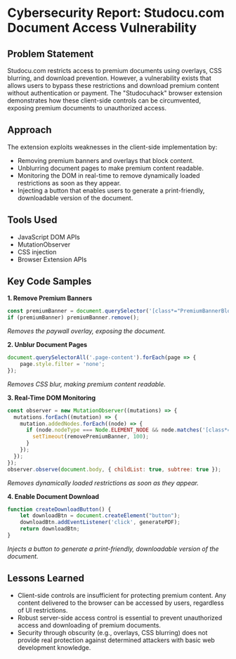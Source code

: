 # Cybersecurity Report: Studocu.com Document Access Vulnerability

## Problem Statement
Studocu.com restricts access to premium documents using overlays, CSS blurring, and download prevention. However, a vulnerability exists that allows users to bypass these restrictions and download premium content without authentication or payment. The "Studocuhack" browser extension demonstrates how these client-side controls can be circumvented, exposing premium documents to unauthorized access.

## Approach
The extension exploits weaknesses in the client-side implementation by:
- Removing premium banners and overlays that block content.
- Unblurring document pages to make premium content readable.
- Monitoring the DOM in real-time to remove dynamically loaded restrictions as soon as they appear.
- Injecting a button that enables users to generate a print-friendly, downloadable version of the document.

## Tools Used
- JavaScript DOM APIs
- MutationObserver
- CSS injection
- Browser Extension APIs

## Key Code Samples

**1. Remove Premium Banners**
```js
const premiumBanner = document.querySelector('[class*="PremiumBannerBlobWrapper_preview-banner"]');
if (premiumBanner) premiumBanner.remove();
```
_Removes the paywall overlay, exposing the document._

**2. Unblur Document Pages**
```js
document.querySelectorAll('.page-content').forEach(page => {
    page.style.filter = 'none';
});
```
_Removes CSS blur, making premium content readable._

**3. Real-Time DOM Monitoring**
```js
const observer = new MutationObserver((mutations) => {
  mutations.forEach((mutation) => {
    mutation.addedNodes.forEach((node) => {
      if (node.nodeType === Node.ELEMENT_NODE && node.matches('[class*="PremiumBannerBlobWrapper"]')) {
        setTimeout(removePremiumBanner, 100);
      }
    });
  });
});
observer.observe(document.body, { childList: true, subtree: true });
```
_Removes dynamically loaded restrictions as soon as they appear._

**4. Enable Document Download**
```js
function createDownloadButton() {
    let downloadBtn = document.createElement("button");
    downloadBtn.addEventListener('click', generatePDF);
    return downloadBtn;
}
```
_Injects a button to generate a print-friendly, downloadable version of the document._

## Lessons Learned
- Client-side controls are insufficient for protecting premium content. Any content delivered to the browser can be accessed by users, regardless of UI restrictions.
- Robust server-side access control is essential to prevent unauthorized access and downloading of premium documents.
- Security through obscurity (e.g., overlays, CSS blurring) does not provide real protection against determined attackers with basic web development knowledge. 